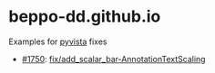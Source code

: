 # beppo-dd.github.io
Examples for [pyvista](https://github.com/pyvista/pyvista) fixes

- [#1750](https://github.com/pyvista/pyvista/pull/1750): [fix/add_scalar_bar-AnnotationTextScaling](examples/fix/add_scalar_bar-AnnotationTextScaling)

